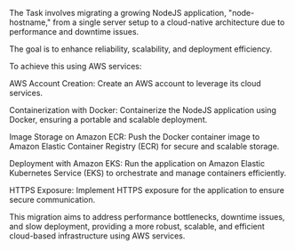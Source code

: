 The Task involves migrating a growing NodeJS application, "node-hostname," from a single server setup to a cloud-native architecture due to performance and downtime issues.

The goal is to enhance reliability, scalability, and deployment efficiency.

To achieve this using AWS services:

AWS Account Creation: Create an AWS account to leverage its cloud services.


Containerization with Docker: Containerize the NodeJS application using Docker, ensuring a portable and scalable deployment.


Image Storage on Amazon ECR: Push the Docker container image to Amazon Elastic Container Registry (ECR) for secure and scalable storage.


Deployment with Amazon EKS: Run the application on Amazon Elastic Kubernetes Service (EKS) to orchestrate and manage containers efficiently.


HTTPS Exposure: Implement HTTPS exposure for the application to ensure secure communication.


This migration aims to address performance bottlenecks, downtime issues, and slow deployment, providing a more robust, scalable, and efficient cloud-based infrastructure using AWS services.
